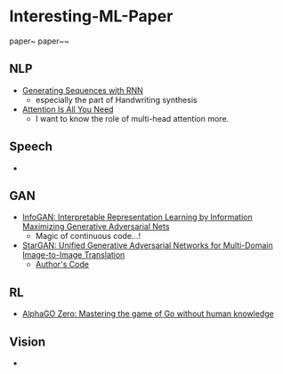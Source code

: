 # Interesting-ML-Paper

paper~ paper~~


## NLP
- [Generating Sequences with RNN](https://arxiv.org/abs/1308.0850)
  - especially the part of Handwriting synthesis
- [Attention Is All You Need](https://arxiv.org/abs/1706.03762)
  - I want to know the role of multi-head attention more.

## Speech
- 

## GAN
- [InfoGAN: Interpretable Representation Learning by Information Maximizing Generative Adversarial Nets](https://arxiv.org/abs/1606.03657)
  - Magic of continuous code...!
- [StarGAN: Unified Generative Adversarial Networks for Multi-Domain Image-to-Image Translation](https://arxiv.org/abs/1711.09020)
  - [Author's Code](https://github.com/yunjey/StarGAN)

## RL
- [AlphaGO Zero: Mastering the game of Go without human knowledge](https://www.nature.com/articles/nature24270)

## Vision
- 
